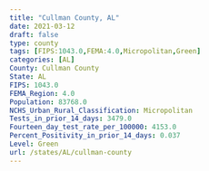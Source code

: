 ```yaml
---
title: "Cullman County, AL"
date: 2021-03-12
draft: false
type: county
tags: [FIPS:1043.0,FEMA:4.0,Micropolitan,Green]
categories: [AL]
County: Cullman County
State: AL
FIPS: 1043.0
FEMA_Region: 4.0
Population: 83768.0
NCHS_Urban_Rural_Classification: Micropolitan
Tests_in_prior_14_days: 3479.0
Fourteen_day_test_rate_per_100000: 4153.0
Percent_Positivity_in_prior_14_days: 0.037
Level: Green
url: /states/AL/cullman-county
---
```



